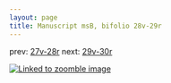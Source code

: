 ```yaml
---
layout: page
title: Manuscript msB, bifolio 28v-29r
---
```


prev: [27v-28r](../27v-28r/) next: [29v-30r](../29v-30r/)



[![Linked to zoomble image](http://www.homermultitext.org/iipsrv?IIIF=/project/homer/pyramidal/deepzoom/hmt/vbbifolio/v1/vb_28v_29r.tif/full/2000,/0/default.jpg)](http://www.homermultitext.org/ict2/?urn=urn:cite2:hmt:vbbifolio.v1:vb_28v_29r)

